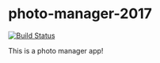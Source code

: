 # photo-manager-2017

[![Build Status](https://travis-ci.org/awarnes/photo-manager-2017.svg?branch=master)](https://travis-ci.org/awarnes/photo-manager-2017)

This is a photo manager app!
